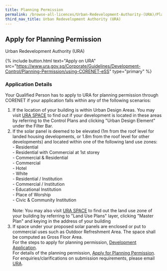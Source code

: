 ```yaml
---
title: Planning Permission
permalink: /browse-all-licences/Urban-Redevelopment-Authority-(URA)/Planning-Permission
third_nav_title: Urban Redevelopment Authority (URA)
---
```


## Apply for Planning Permission

Urban Redevelopment Authority (URA)

{% include button.html text="Apply on URA" src="https://www.ura.gov.sg/Corporate/Guidelines/Development-Control/Planning-Permission/using-CORENET-eSS" type="primary" %}

<H3>Application Details</H3>

<p>Your Qualified Person has to apply to URA for planning permission through CORENET if your application falls within any of the following scenarios:</p>
 <ol>
 <li>If the location of your building is within Urban Design Areas. You may visit <a href="https://www.ura.gov.sg/maps" target="_blank" rel="noopener">URA SPACE</a> to find out if your development is located in these areas by referring to the Control Plans and clicking "Urban Design Element" under the Filter Bar.</li>
 <li>If the solar panel is deemed to be elevated (1m from the roof level for landed housing developments, or 1.8m from the roof level for other developments) and located within one of the following land use zones:<br />- Residential<br />- Residential with Commercial at 1st storey<br />- Commercial & Residential<br />- Commercial<br />- Hotel<br />- White<br />- Residential / Institution<br />- Commercial / Institution<br />- Educational Institution<br />- Place of Worship<br />- Civic & Community Institution<br /><br />Note: You may also visit <a href="https://www.ura.gov.sg/maps" target="_blank" rel="noopener">URA SPACE</a> to find out the land use zone of your building by referring to "Land Use Plans" layer, clicking "Master Plan" and keying in the address of your building</li>
 <li>If space under your proposed solar panels are enclosed or put to commercial uses such as Outdoor Refreshment Area. The space shall be computed as Gross Floor Area.<br />For the steps to apply for planning permission, <a href="https://www.ura.gov.sg/Corporate/Guidelines/Development-Control/Planning-Permission/using-CORENET-eSS" target="_blank" rel="noopener">Development Application</a>.<br />For details of the planning permission, <a href="https://www.ura.gov.sg/Corporate/Guidelines/Development-Control/Planning-Permission" target="_blank" rel="noopener">Apply for Planning Permission</a>.<br />For enquiries/clarifications on submission requirements, please email <a href="https://www.ura.gov.sg/feedbackWeb/contactus_feedback.jsp" target="_blank" rel="noopener">URA</a>.</li>
 </ol>

